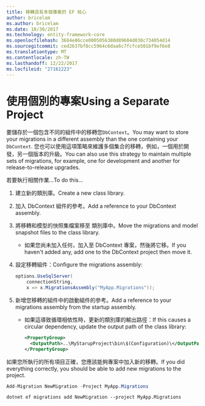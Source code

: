 ```yaml
---
title: 移轉具有多個專案的 EF 核心
author: bricelam
ms.author: bricelam
ms.date: 10/30/2017
ms.technology: entity-framework-core
ms.openlocfilehash: 3684e86cce0005056380d89604d038c734054d14
ms.sourcegitcommit: ced2637bf8cc5964c6daa6c7fcfce501bf9ef6e8
ms.translationtype: MT
ms.contentlocale: zh-TW
ms.lasthandoff: 12/22/2017
ms.locfileid: "27161223"
---
```

<a name="using-a-separate-project"></a><span data-ttu-id="1674c-102">使用個別的專案</span><span class="sxs-lookup"><span data-stu-id="1674c-102">Using a Separate Project</span></span>
========================
<span data-ttu-id="1674c-103">要儲存於一個包含不同的組件中的移轉您`DbContext`。</span><span class="sxs-lookup"><span data-stu-id="1674c-103">You may want to store your migrations in a different assembly than the one containing your `DbContext`.</span></span> <span data-ttu-id="1674c-104">您也可以使用這項策略來維護多個集合的移轉，例如，一個用於開發，另一個版本的升級。</span><span class="sxs-lookup"><span data-stu-id="1674c-104">You can also use this strategy to maintain multiple sets of migrations, for example, one for development and another for release-to-release upgrades.</span></span>

<span data-ttu-id="1674c-105">若要執行相關作業…</span><span class="sxs-lookup"><span data-stu-id="1674c-105">To do this...</span></span>

1. <span data-ttu-id="1674c-106">建立新的類別庫。</span><span class="sxs-lookup"><span data-stu-id="1674c-106">Create a new class library.</span></span>

2. <span data-ttu-id="1674c-107">加入 DbContext 組件的參考。</span><span class="sxs-lookup"><span data-stu-id="1674c-107">Add a reference to your DbContext assembly.</span></span>

3. <span data-ttu-id="1674c-108">將移轉和模型的快照集檔案移至 類別庫中。</span><span class="sxs-lookup"><span data-stu-id="1674c-108">Move the migrations and model snapshot files to the class library.</span></span>
   * <span data-ttu-id="1674c-109">如果您尚未加入任何，加入至 DbContext 專案，然後將它移。</span><span class="sxs-lookup"><span data-stu-id="1674c-109">If you haven't added any, add one to the DbContext project then move it.</span></span>

4. <span data-ttu-id="1674c-110">設定移轉組件：</span><span class="sxs-lookup"><span data-stu-id="1674c-110">Configure the migrations assembly:</span></span>

   ``` csharp
   options.UseSqlServer(
       connectionString,
       x => x.MigrationsAssembly("MyApp.Migrations"));
   ```

5. <span data-ttu-id="1674c-111">新增您移轉的組件中的啟動組件的參考。</span><span class="sxs-lookup"><span data-stu-id="1674c-111">Add a reference to your migrations assembly from the startup assembly.</span></span>
   * <span data-ttu-id="1674c-112">如果這導致循環相依性時，更新的類別庫的輸出路徑：</span><span class="sxs-lookup"><span data-stu-id="1674c-112">If this causes a circular dependency, update the output path of the class library:</span></span>

     ``` xml
     <PropertyGroup>
       <OutputPath>..\MyStarupProject\bin\$(Configuration)\</OutputPath>
     </PropertyGroup>
     ```

<span data-ttu-id="1674c-113">如果您所執行的所有項目正確，您應該能夠專案中加入新的移轉。</span><span class="sxs-lookup"><span data-stu-id="1674c-113">If you did everything correctly, you should be able to add new migrations to the project.</span></span>

``` powershell
Add-Migration NewMigration -Project MyApp.Migrations
```
``` Console
dotnet ef migrations add NewMigration --project MyApp.Migrations
```
